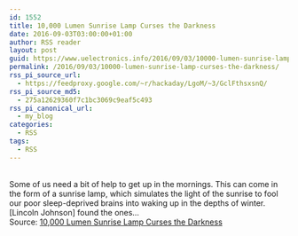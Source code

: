 ```yaml
---
id: 1552
title: 10,000 Lumen Sunrise Lamp Curses the Darkness
date: 2016-09-03T03:00:00+01:00
author: RSS reader
layout: post
guid: https://www.uelectronics.info/2016/09/03/10000-lumen-sunrise-lamp-curses-the-darkness/
permalink: /2016/09/03/10000-lumen-sunrise-lamp-curses-the-darkness/
rss_pi_source_url:
  - https://feedproxy.google.com/~r/hackaday/LgoM/~3/GclFthsxsnQ/
rss_pi_source_md5:
  - 275a12629360f7c1bc3069c9eaf5c493
rss_pi_canonical_url:
  - my_blog
categories:
  - RSS
tags:
  - RSS
---
```

&#013;  
Some of us need a bit of help to get up in the mornings. This can come in the form of a sunrise lamp, which simulates the light of the sunrise to fool our poor sleep-deprived brains into waking up in the depths of winter. [Lincoln Johnson] found the ones…&#013;  
Source: <a href="https://feedproxy.google.com/~r/hackaday/LgoM/~3/GclFthsxsnQ/" target="_blank">10,000 Lumen Sunrise Lamp Curses the Darkness</a>